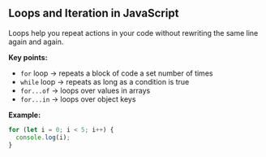 ## Loops and Iteration in JavaScript

Loops help you repeat actions in your code without rewriting the same line again and again.

**Key points:**

- `for` loop → repeats a block of code a set number of times  
- `while` loop → repeats as long as a condition is true  
- `for...of` → loops over values in arrays  
- `for...in` → loops over object keys

**Example:**
```js
for (let i = 0; i < 5; i++) {
  console.log(i);
}
